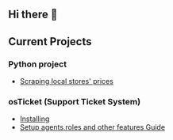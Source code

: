 ## Hi there 👋

## Current Projects

### Python project
- [Scraping local stores' prices](https://github.com/ccastro25/checking_local_prices_with_playwirght)
### osTicket (Support Ticket System)
- [Installing](https://github.com/ccastro25/Setting_up_osTicket)
- [Setup agents,roles and other features Guide](https://github.com/ccastro25/Configuring_osTicket_System/blob/main/README.md)
